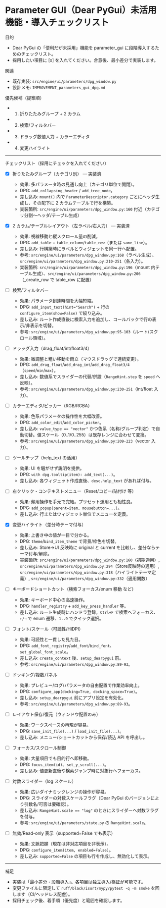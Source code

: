 # Parameter GUI（Dear PyGui）未活用機能・導入チェックリスト

目的

- Dear PyGui の「便利だが未採用」機能を parameter_gui に段階導入するためのチェックリスト。
- 採用したい項目に [x] を入れてください。合意後、最小差分で実装します。

関連

- 既存実装: `src/engine/ui/parameters/dpg_window.py`
- 設計メモ: `IMPROVEMENT_parameters_gui_dpg.md`

優先候補（提案順）

- 1. 折りたたみグループ + 2 カラム
- 2. 検索/フィルタバー
- 3. ドラッグ数値入力 + カラーエディタ
- 4. 変更ハイライト

---

チェックリスト（採用にチェックを入れてください）

- [x] 折りたたみグループ（カテゴリ別） — 実装済

  - 効果: 多パラメータ時の見通し向上（カテゴリ単位で開閉）。
  - DPG: `add_collapsing_header` / `add_tree_node`。
  - 差し込み: `mount()` 内で `ParameterDescriptor.category` ごとにヘッダ生成し、その配下に 2 カラムテーブルで行を構築。
  - 実装箇所: `src/engine/ui/parameters/dpg_window.py:160` 付近（カテゴリ分割〜ヘッダ/テーブル生成）

- [x] 2 カラム/テーブルレイアウト（左ラベル/右入力） — 実装済

  - 効果: 視線移動と縦スクロール量の削減。
  - DPG: `add_table` + `table_column`/`table_row`（または `same_line`）。
  - 差し込み: 行構築時にラベルとウィジェットを同一行へ配置。
  - 参考: `src/engine/ui/parameters/dpg_window.py:168`（ラベル生成）、`src/engine/ui/parameters/dpg_window.py:210-251`（各入力）。
  - 実装箇所: `src/engine/ui/parameters/dpg_window.py:196`（mount 内テーブル生成）、`src/engine/ui/parameters/dpg_window.py:206`（\_create_row で table_row に配置）

- [ ] 検索/フィルタバー

  - 効果: パラメータ到達時間を大幅短縮。
  - DPG: `add_input_text(hint="Search")` + 行の `configure_item(show=False)` で絞り込み。
  - 差し込み: ルート作成直後に検索入力を追加し、コールバックで行の表示/非表示を切替。
  - 参考: `src/engine/ui/parameters/dpg_window.py:95-103`（ルート/スクロール領域）。

- [ ] ドラッグ入力（drag_float/int/float3/4）

  - 効果: 微調整と粗い移動を両立（マウスドラッグで連続変更）。
  - DPG: `add_drag_float`/`add_drag_int`/`add_drag_float3/4`（`speed`/`min`/`max`）。
  - 差し込み: 数値系でスライダーの代替/併設（`RangeHint.step` を `speed` へ反映）。
  - 参考: `src/engine/ui/parameters/dpg_window.py:230-251`（int/float 入力）。

- [ ] カラーエディタ/ピッカー（RGB/RGBA）

  - 効果: 色系パラメータの操作性を大幅改善。
  - DPG: `add_color_edit`/`add_color_picker`。
  - 差し込み: `value_type == "vector"` かつ色系（名称/グループ判定）で自動切替。値スケール（0..1/0..255）は既存レンジに合わせて変換。
  - 参考: `src/engine/ui/parameters/dpg_window.py:209-223`（vector 入力）。

- [ ] ツールチップ（help_text の活用）

  - 効果: UI を騒がせず説明を提供。
  - DPG: `with dpg.tooltip(item): add_text(...)`。
  - 差し込み: 各ウィジェット作成直後、`desc.help_text` があれば付与。

- [ ] 右クリック・コンテキストメニュー（Reset/コピー/貼付け 等）

  - 効果: 頻用操作を手元で完結。プリセット運用とも相性良。
  - DPG: `add_popup(parent=item, mousebutton=...)`。
  - 差し込み: 行またはウィジェット単位でメニューを定義。

- [x] 変更ハイライト（差分時テーマ付与）

  - 効果: 上書き中の値が一目で分かる。
  - DPG: `theme`/`bind_item_theme` で背景/枠色を切替。
  - 差し込み: Store→UI 反映時に original と current を比較し、差分ならテーマ付与/解除。
  - 実装箇所: `src/engine/ui/parameters/dpg_window.py:160`（初期適用）, `src/engine/ui/parameters/dpg_window.py:294`（Store反映時の適用）, `src/engine/ui/parameters/dpg_window.py:318`（ハイライトテーマ定義）, `src/engine/ui/parameters/dpg_window.py:332`（適用関数）

- [ ] キーボードショートカット（検索フォーカス/enum 移動 など）

  - 効果: キーボード中心の高速操作。
  - DPG: `handler_registry` + `add_key_press_handler` 等。
  - 差し込み: ルート生成時にハンドラ登録。`Ctrl+F` で検索へフォーカス、`←/→` で enum 遷移、`1..9` でクイック選択。

- [ ] フォント/スケール（可読性/HiDPI）

  - 効果: 可読性と一貫した見た目。
  - DPG: `add_font_registry`/`add_font`/`bind_font`、`set_global_font_scale`。
  - 差し込み: `create_context` 後、`setup_dearpygui` 前。
  - 参考: `src/engine/ui/parameters/dpg_window.py:89-93`。

- [ ] ドッキング/複数パネル

  - 効果: プレビュー/ログ/パラメータの自由配置で作業効率向上。
  - DPG: `configure_app(docking=True, docking_space=True)`。
  - 差し込み: `setup_dearpygui` 前にアプリ設定を有効化。
  - 参考: `src/engine/ui/parameters/dpg_window.py:89-93`。

- [ ] レイアウト保存/復元（ウィンドウ配置のみ）

  - 効果: ワークスペースの再現が容易。
  - DPG: `save_init_file(...)` / `load_init_file(...)`。
  - 差し込み: メニュー/ショートカットから保存/読込 API を呼出し。

- [ ] フォーカス/スクロール制御

  - 効果: 大量項目でも目的行へ即移動。
  - DPG: `focus_item(id)`、`set_y_scroll(...)`。
  - 差し込み: 値更新直後や検索ジャンプ時に対象行へフォーカス。

- [ ] 対数スライダー（log スケール）

  - 効果: 広いダイナミックレンジの操作が容易。
  - DPG: スライダーの対数スケールフラグ（Dear PyGui のバージョンにより引数名/可否は要確認）。
  - 差し込み: `RangeHint.scale == "log"` のときにスライダーへ対数フラグを付与。
  - 参考: `src/engine/ui/parameters/state.py` の `RangeHint.scale`。

- [ ] 無効/Read-only 表示（supported=False でも表示）
  - 効果: 文脈把握（現在は非対応項目を非表示）。
  - DPG: `configure_item(item, enabled=False)`。
  - 差し込み: `supported=False` の項目も行を作成し、無効化して表示。

---

補足

- 実装は「最小差分・段階導入」。各項目は独立導入/検証が可能です。
- 変更ファイルに限定して `ruff/black/isort/mypy/pytest -q -m smoke` を回します（CI/ヘッドレス配慮）。
- 採用チェック後、着手順（優先度）と範囲を確認します。
